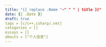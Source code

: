 ```yaml
---
title: "{{ replace .Name "-" " " | title }}"
date: {{ .Date }}
draft: true
tags = [c/c++,csharp/.net]
categories = []
essays = []
abouts = ["个人信息"]
---
```


